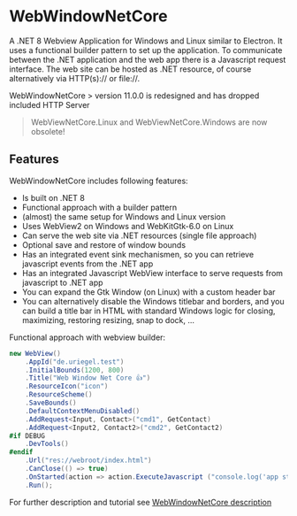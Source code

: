 # WebWindowNetCore
A .NET 8 Webview Application for Windows and Linux similar to Electron. It uses a functional builder pattern to set up the application. To communicate between the .NET application and the web app there is a Javascript request interface. The web site can be hosted as .NET resource, of course alternatively via HTTP(s):// or file://.

WebWindowNetCore > version 11.0.0 is redesigned and has dropped included HTTP Server

> WebViewNetCore.Linux and WebViewNetCore.Windows are now obsolete!

## Features

WebWindowNetCore includes following features:
* Is built on .NET 8
* Functional approach with a builder pattern
* (almost) the same setup for Windows and Linux version
* Uses WebView2 on Windows and WebKitGtk-6.0 on Linux
* Can serve the web site via .NET resources (single file approach)
* Optional save and restore of window bounds
* Has an integrated event sink mechanismen, so you can retrieve javascript events from the .NET app
* Has an integrated Javascript WebView interface to serve requests from javascript to .NET app
* You can expand the Gtk Window (on Linux) with a custom header bar
* You can alternatively disable the Windows titlebar and borders, and you can build a title bar in HTML with standard Windows logic for closing, maximizing, restoring resizing, snap to dock, ...

Functional approach with webview builder:

```cs
new WebView()
    .AppId("de.uriegel.test")
    .InitialBounds(1200, 800)
    .Title("Web Window Net Core 👍")
    .ResourceIcon("icon")
    .ResourceScheme()
    .SaveBounds()
    .DefaultContextMenuDisabled()
    .AddRequest<Input, Contact>("cmd1", GetContact)
    .AddRequest<Input2, Contact2>("cmd2", GetContact2)
#if DEBUG    
    .DevTools()
#endif
    .Url("res://webroot/index.html")
    .CanClose(() => true)
    .OnStarted(action => action.ExecuteJavascript ("console.log('app started now ')"))
    .Run();
```
For further description and tutorial see [WebWindowNetCore description](https://github.com/uriegel/WebWindowNetCore)
